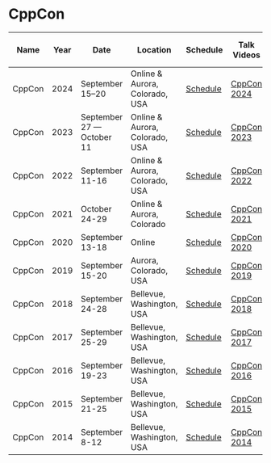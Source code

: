 # CppCon

| Name | Year | Date | Location | Schedule | Talk Videos | Lightning Talk Videos  | Slides | Video Channel |
|---|---|---|---|---|---|---|---|---|
| CppCon | 2024 | September 15–20 | Online & Aurora, Colorado, USA  | [Schedule](https://cppcon2024.sched.com/) | [CppCon 2024](https://www.youtube.com/playlist?list=PLHTh1InhhwT6U7t1yP2K8AtTEKmcM3XU_) | | | [YouTube](https://www.youtube.com/user/CppCon/) |
| CppCon | 2023 | September 27 — October 11 | Online & Aurora, Colorado, USA | [Schedule](https://cppcon2023.sched.com/) | [CppCon 2023](https://www.youtube.com/playlist?list=PLHTh1InhhwT7gQEuYznhhvAYTel0qzl72) | [CppCon 2023](https://www.youtube.com/playlist?list=PLHTh1InhhwT7MrLreNSYAAqgemo1_sivt) | [Slides](https://github.com/CppCon/CppCon2023) | [YouTube](https://www.youtube.com/user/CppCon/) |
| CppCon | 2022 | September 11-16 | Online & Aurora, Colorado, USA | [Schedule](https://cppcon.digital-medium.co.uk/schedule) | [CppCon 2022](https://www.youtube.com/playlist?list=PLHTh1InhhwT6c2JNtUiJkaH8YRqzhU7Ag) | [CppCon 2022](https://www.youtube.com/playlist?list=PLHTh1InhhwT6U_8ehqxpB7-O1KF_5WwC4) | [Slides](https://github.com/CppCon/CppCon2022) | [YouTube](https://www.youtube.com/user/CppCon/) |
| CppCon | 2021 | October 24-29 | Online & Aurora, Colorado | [Schedule](https://cppcon.org/program2021/) | [CppCon 2021](https://www.youtube.com/watch?v=pfIC-kle4b0&list=PLHTh1InhhwT6bY4nS4p7f5b_754myC3ze) | | | [YouTube](https://www.youtube.com/user/CppCon/) |
| CppCon | 2020 | September 13-18 | Online | [Schedule](https://cppcon.org/program2020/) | [CppCon 2020](https://www.youtube.com/user/CppCon/playlists?view=50&sort=dd&shelf_id=4) | [CppCon 2020](https://www.youtube.com/playlist?list=PLHTh1InhhwT7bZ9bfG3pIR6VVjXLrrUoP) | [Slides](https://github.com/CppCon/CppCon2020) | [YouTube](https://www.youtube.com/user/CppCon/) |
| CppCon | 2019 | September 15-20 | Aurora, Colorado, USA | [Schedule](https://cppcon.org/cppcon-2019-program/) | [CppCon 2019](https://www.youtube.com/playlist?list=PLHTh1InhhwT6KhvViwRiTR7I5s09dLCSw) | [CppCon 2019](https://www.youtube.com/user/CppCon/) | [Slides](https://github.com/CppCon/CppCon2019) | [YouTube](https://www.youtube.com/user/CppCon/) |
| CppCon | 2018 | September 24-28 | Bellevue, Washington, USA | [Schedule](https://cppcon.org/cppcon-2018-program/) | [CppCon 2018](https://www.youtube.com/watch?v=HddFGPTAmtU&list=PLHTh1InhhwT6V9RVdFRoCG_Pm5udDxG1c) | [CppCon 2018](https://www.youtube.com/watch?v=hwT8K3-NH1w&list=PLHTh1InhhwT7GoW7bjOEe2EjyOTkm6Mgd) | [Slides](https://github.com/CppCon/CppCon2018) | [YouTube](https://www.youtube.com/user/CppCon/) |
| CppCon | 2017 | September 25-29 | Bellevue, Washington, USA | [Schedule](https://cppcon.org/cppcon-2017-program/) | [CppCon 2017](https://www.youtube.com/playlist?list=PLHTh1InhhwT6bwIpRk0ZbCA0N2p1taxd6) | [CppCon 2017](https://www.youtube.com/playlist?list=PLHTh1InhhwT55y4fRRTBIelxnRSZ8G5yg) | [Slides](https://github.com/CppCon/CppCon2017) | [YouTube](https://www.youtube.com/user/CppCon/) |
| CppCon | 2016 | September 19-23 | Bellevue, Washington, USA | [Schedule](https://cppcon.org/2016program/) | [CppCon 2016](https://www.youtube.com/playlist?list=PLHTh1InhhwT7J5jl4vAhO1WvGHUUFgUQH) | [CppCon 2016](https://www.youtube.com/playlist?list=PLHTh1InhhwT6aWgfHhrvYY3s-lqk0Y9iP) | [Slides](https://github.com/CppCon/CppCon2016) | [YouTube](https://www.youtube.com/user/CppCon/) |
| CppCon | 2015 | September 21-25 | Bellevue, Washington, USA | [Schedule](https://cppcon.org/2015program/) | [CppCon 2015](https://www.youtube.com/playlist?list=PLHTh1InhhwT75gykhs7pqcR_uSiG601oh) | [CppCon 2015](https://www.youtube.com/playlist?list=PLHTh1InhhwT5CG9nJE1sKKHUhz1jOmvjM) | [Slides](https://github.com/CppCon/CppCon2015) | [YouTube](https://www.youtube.com/user/CppCon/) |
| CppCon | 2014 | September 8-12 | Bellevue, Washington, USA | [Schedule](https://cppcon.org/conference-program/) | [CppCon 2014](https://www.youtube.com/playlist?list=PLHTh1InhhwT7esTl1bRitiizeEnksGU7J) |  | [Slides](https://github.com/CppCon/CppCon2014) | [YouTube](https://www.youtube.com/user/CppCon/) |
